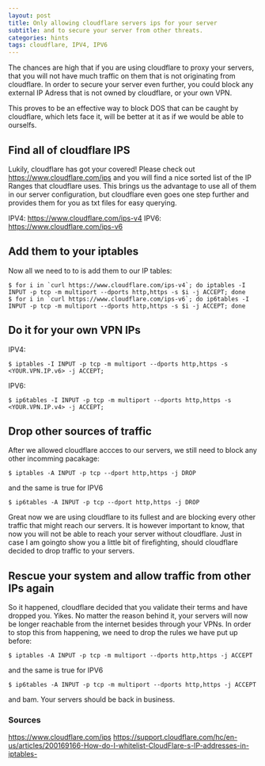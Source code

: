 ```yaml
---
layout: post
title: Only allowing cloudflare servers ips for your server
subtitle: and to secure your server from other threats.
categories: hints
tags: cloudflare, IPV4, IPV6
---
```


The chances are high that if you are using cloudflare to proxy your servers, that you will not have much traffic on them that is not originating from cloudflare.
In order to secure your server even further, you could block any external IP Adress that is not owned by cloudflare, or your own VPN.

This proves to be an effective way to block DOS that can be caught by cloudflare, which lets face it, will be better at it as if we would be able to ourselfs.

## Find all of cloudflare IPS

Lukily, cloudflare has got your covered! Please check out <https://www.cloudflare.com/ips> and you will find a nice sorted list of the IP Ranges that cloudflare uses.
This brings us the advantage to use all of them in our server configuration, but cloudflare even goes one step further and provides them for you as txt files for easy querying.

IPV4: <https://www.cloudflare.com/ips-v4>
IPV6: <https://www.cloudflare.com/ips-v6>

## Add them to your iptables

Now all we need to to is add them to our IP tables:

``` console
$ for i in `curl https://www.cloudflare.com/ips-v4`; do iptables -I INPUT -p tcp -m multiport --dports http,https -s $i -j ACCEPT; done
$ for i in `curl https://www.cloudflare.com/ips-v6`; do ip6tables -I INPUT -p tcp -m multiport --dports http,https -s $i -j ACCEPT; done
```

## Do it for your own VPN IPs

IPV4:

``` console
$ iptables -I INPUT -p tcp -m multiport --dports http,https -s <YOUR.VPN.IP.v6> -j ACCEPT;
```

IPV6:

``` console
$ ip6tables -I INPUT -p tcp -m multiport --dports http,https -s <YOUR.VPN.IP.v4> -j ACCEPT;
```

## Drop other sources of traffic

After we allowed cloudflare accces to our servers, we still need to block any other incomming pacakage:

``` console
$ iptables -A INPUT -p tcp --dport http,https -j DROP
```

and the same is true for IPV6

``` console
$ ip6tables -A INPUT -p tcp --dport http,https -j DROP
```

Great now we are using cloudflare to its fullest and are blocking every other traffic that might reach our servers. It is however important to know, that now you will not be able to reach your server without cloudflare. Just in case I am goingto show you a little bit of firefighting, should cloudflare decided to drop traffic to your servers.

## Rescue your system and allow traffic from other IPs again

So it happened, cloudflare decided that you validate their terms and have dropped you. Yikes. No matter the reason behind it, your servers will now be longer reachable from the internet besides through your VPNs.
In order to stop this from happening, we need to drop the rules we have put up before:

``` console
$ iptables -A INPUT -p tcp -m multiport --dports http,https -j ACCEPT
```

and the same is true for IPV6

``` console
$ ip6tables -A INPUT -p tcp -m multiport --dports http,https -j ACCEPT
```

and bam. Your servers should be back in business.

### Sources

<https://www.cloudflare.com/ips>
<https://support.cloudflare.com/hc/en-us/articles/200169166-How-do-I-whitelist-CloudFlare-s-IP-addresses-in-iptables->

